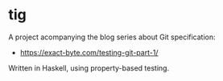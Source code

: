# tig

A project acompanying the blog series about Git specification:
- https://exact-byte.com/testing-git-part-1/

Written in Haskell, using property-based testing.
